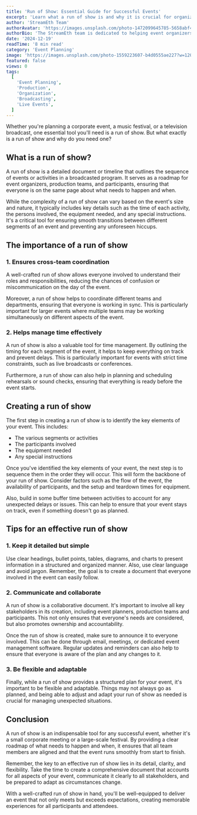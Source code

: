 ```yaml
---
title: 'Run of Show: Essential Guide for Successful Events'
excerpt: 'Learn what a run of show is and why it is crucial for organizing successful events, from corporate meetings to music festivals and television broadcasts.'
author: 'StreamEth Team'
authorAvatar: 'https://images.unsplash.com/photo-1472099645785-5658abf4ff4e?w=150&h=150&fit=crop&crop=face'
authorBio: 'The StreamEth team is dedicated to helping event organizers create memorable live streaming experiences. Follow us for the latest insights on event production and live streaming technology.'
date: '2024-12-19'
readTime: '8 min read'
category: 'Event Planning'
image: 'https://images.unsplash.com/photo-1559223607-b4d0555ae227?w=1200&h=600&fit=crop'
featured: false
views: 0
tags:
  [
    'Event Planning',
    'Production',
    'Organization',
    'Broadcasting',
    'Live Events',
  ]
---
```


Whether you're planning a corporate event, a music festival, or a television broadcast, one essential tool you'll need is a run of show. But what exactly is a run of show and why do you need one?

## What is a run of show?

A run of show is a detailed document or timeline that outlines the sequence of events or activities in a broadcasted program. It serves as a roadmap for event organizers, production teams, and participants, ensuring that everyone is on the same page about what needs to happen and when.

While the complexity of a run of show can vary based on the event's size and nature, it typically includes key details such as the time of each activity, the persons involved, the equipment needed, and any special instructions. It's a critical tool for ensuring smooth transitions between different segments of an event and preventing any unforeseen hiccups.

## The importance of a run of show

### 1. Ensures cross-team coordination

A well-crafted run of show allows everyone involved to understand their roles and responsibilities, reducing the chances of confusion or miscommunication on the day of the event.

Moreover, a run of show helps to coordinate different teams and departments, ensuring that everyone is working in sync. This is particularly important for larger events where multiple teams may be working simultaneously on different aspects of the event.

### 2. Helps manage time effectively

A run of show is also a valuable tool for time management. By outlining the timing for each segment of the event, it helps to keep everything on track and prevent delays. This is particularly important for events with strict time constraints, such as live broadcasts or conferences.

Furthermore, a run of show can also help in planning and scheduling rehearsals or sound checks, ensuring that everything is ready before the event starts.

## Creating a run of show

The first step in creating a run of show is to identify the key elements of your event. This includes:

- The various segments or activities
- The participants involved
- The equipment needed
- Any special instructions

Once you've identified the key elements of your event, the next step is to sequence them in the order they will occur. This will form the backbone of your run of show. Consider factors such as the flow of the event, the availability of participants, and the setup and teardown times for equipment.

Also, build in some buffer time between activities to account for any unexpected delays or issues. This can help to ensure that your event stays on track, even if something doesn't go as planned.

## Tips for an effective run of show

### 1. Keep it detailed but simple

Use clear headings, bullet points, tables, diagrams, and charts to present information in a structured and organized manner. Also, use clear language and avoid jargon. Remember, the goal is to create a document that everyone involved in the event can easily follow.

### 2. Communicate and collaborate

A run of show is a collaborative document. It's important to involve all key stakeholders in its creation, including event planners, production teams and participants. This not only ensures that everyone's needs are considered, but also promotes ownership and accountability.

Once the run of show is created, make sure to announce it to everyone involved. This can be done through email, meetings, or dedicated event management software. Regular updates and reminders can also help to ensure that everyone is aware of the plan and any changes to it.

### 3. Be flexible and adaptable

Finally, while a run of show provides a structured plan for your event, it's important to be flexible and adaptable. Things may not always go as planned, and being able to adjust and adapt your run of show as needed is crucial for managing unexpected situations.

## Conclusion

A run of show is an indispensable tool for any successful event, whether it's a small corporate meeting or a large-scale festival. By providing a clear roadmap of what needs to happen and when, it ensures that all team members are aligned and that the event runs smoothly from start to finish.

Remember, the key to an effective run of show lies in its detail, clarity, and flexibility. Take the time to create a comprehensive document that accounts for all aspects of your event, communicate it clearly to all stakeholders, and be prepared to adapt as circumstances change.

With a well-crafted run of show in hand, you'll be well-equipped to deliver an event that not only meets but exceeds expectations, creating memorable experiences for all participants and attendees.
